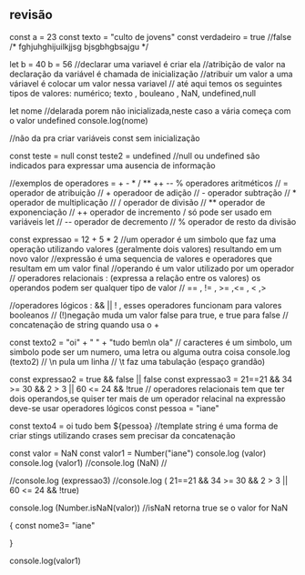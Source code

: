 ## revisão 
const a = 23
const texto = "culto de jovens"
const verdadeiro = true //false
/*
fghjuhghijuilkjjsg
bjsgbhgbsajgu
*/

let b = 40
b = 56
//declarar uma variavel é criar ela 
//atribição de valor na declaração da variável é chamada de inicialização 
//atribuir um valor a uma váriavel é colocar um valor nessa variavel
// até aqui temos os seguintes tipos de valores: numérico; texto , bouleano , NaN, undefined,null

let nome //delarada porem não inicializada,neste caso a vária começa com o valor undefined 
console.log(nome)

//não da pra criar variáveis const sem inicialização 
 
const teste = null
const teste2 = undefined
//null ou undefined são indicados para expressar uma ausencia de informação

//exemplos de operadores = + - * / ** ++ -- %  operadores aritméticos
// = operador de atribuição 
// + operadoor de adição
// - operador subtração 
// * operador de multiplicação
// / operador de divisão 
// ** operador de exponenciação 
// ++ operador de incremento / só pode ser usado em variáveis let 
// -- operador de decremento 
// % operador de resto da divisão 

const expressao = 12 + 5 * 2
//um operador é um simbolo que faz uma operação utilizando valores (geralmente dois valores) resultando em um novo valor 
//expressão é uma sequencia de valores e operadores que resultam em um valor final
//operando é um valor utilizado por um operador 
// operadores relacionais : (expressa a relação entre os valores) os operandos podem ser qualquer tipo de valor 
// == , != , >= ,<= , < ,> 

//operadores lógicos : && || ! , esses operadores funcionam para valores booleanos
// (!)negação muda um valor false para true, e true para false
// concatenação de string quando usa o +

const texto2 = "oi" + " " + "tudo bem\n ola"
// caracteres é um simbolo, um simbolo pode ser um numero, uma letra ou alguma outra coisa 
console.log (texto2)
// \n pula um linha 
// \t faz uma tabulação (espaço grandão)

const expressao2 = true && false || false 
const expressao3 = 21==21 && 34 >= 30 && 2 > 3 || 60 <= 24 && !true 
// operadores relacionais tem que ter dois operandos,se quiser ter mais de um operador relacinal na expressão deve-se usar operadores lógicos 
const pessoa = "iane"

const texto4 = oi tudo bem ${pessoa}
//template string é uma forma de criar stings utilizando crases sem precisar da concatenação 

const valor = NaN
const valor1 = Number("iane")
console.log (valor)
console.log (valor1)
//console.log (NaN)
//

//console.log (expressao3)
//console.log ( 21==21 && 34 >= 30 && 2 > 3 || 60 <= 24 && !true)

console.log (Number.isNaN(valor)) //isNaN retorna true se o valor for NaN

{
    const nome3= "iane"
    
}

console.log(valor1)